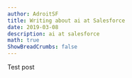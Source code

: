 ```yaml
---
author: AdroitSF
title: Writing about ai at Salesforce
date: 2019-03-08
description: ai at salesforce
math: true
ShowBreadCrumbs: false
---
```

Test post